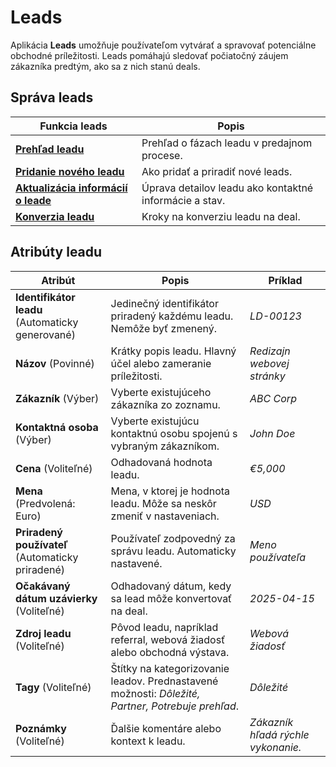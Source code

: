 # Leads

Aplikácia **Leads** umožňuje používateľom vytvárať a spravovať potenciálne obchodné príležitosti. Leads pomáhajú sledovať počiatočný záujem zákazníka predtým, ako sa z nich stanú deals.

## Správa leads

| Funkcia leads                                                | Popis                                                   |
| ------------------------------------------------------------ | ------------------------------------------------------- |
| **[Prehľad leadu](leads/lead-overview)**                      | Prehľad o fázach leadu v predajnom procese.              |
| **[Pridanie nového leadu](leads/adding-new-leads)**           | Ako pridať a priradiť nové leads.                       |
| **[Aktualizácia informácií o leade](leads/updating-lead-info)** | Úprava detailov leadu ako kontaktné informácie a stav.  |
| **[Konverzia leadu](leads/lead-conversion)**                 | Kroky na konverziu leadu na deal.                       |

## Atribúty leadu

| Atribút                  | Popis                                                                                       | Príklad           |
|--------------------------|---------------------------------------------------------------------------------------------|-------------------|
| **Identifikátor leadu** (Automaticky generované) | Jedinečný identifikátor priradený každému leadu. Nemôže byť zmenený. | *LD-00123* |
| **Názov** (Povinné)       | Krátky popis leadu. Hlavný účel alebo zameranie príležitosti. | *Redizajn webovej stránky* |
| **Zákazník** (Výber)      | Vyberte existujúceho zákazníka zo zoznamu. | *ABC Corp* |
| **Kontaktná osoba** (Výber) | Vyberte existujúcu kontaktnú osobu spojenú s vybraným zákazníkom. | *John Doe* |
| **Cena** (Voliteľné)      | Odhadovaná hodnota leadu. | *€5,000* |
| **Mena** (Predvolená: Euro) | Mena, v ktorej je hodnota leadu. Môže sa neskôr zmeniť v nastaveniach. | *USD* |
| **Priradený používateľ** (Automaticky priradené) | Používateľ zodpovedný za správu leadu. Automaticky nastavené. | *Meno používateľa* |
| **Očakávaný dátum uzávierky** (Voliteľné) | Odhadovaný dátum, kedy sa lead môže konvertovať na deal. | *2025-04-15* |
| **Zdroj leadu** (Voliteľné) | Pôvod leadu, napríklad referral, webová žiadosť alebo obchodná výstava. | *Webová žiadosť* |
| **Tagy** (Voliteľné)      | Štítky na kategorizovanie leadov. Prednastavené možnosti: *Dôležité, Partner, Potrebuje prehľad*. | *Dôležité* |
| **Poznámky** (Voliteľné)  | Ďalšie komentáre alebo kontext k leadu. | *Zákazník hľadá rýchle vykonanie.* |
